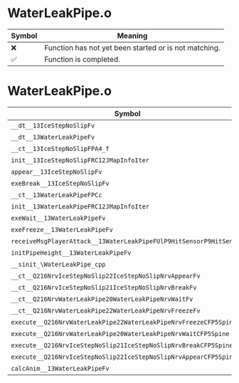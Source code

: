 # WaterLeakPipe.o
| Symbol | Meaning 
| ------------- | ------------- 
| :x: | Function has not yet been started or is not matching. 
| :white_check_mark: | Function is completed. 


# WaterLeakPipe.o
| Symbol | Decompiled? |
| ------------- | ------------- |
| `__dt__13IceStepNoSlipFv` | :x: |
| `__dt__13WaterLeakPipeFv` | :x: |
| `__ct__13IceStepNoSlipFPA4_f` | :x: |
| `init__13IceStepNoSlipFRC12JMapInfoIter` | :x: |
| `appear__13IceStepNoSlipFv` | :x: |
| `exeBreak__13IceStepNoSlipFv` | :x: |
| `__ct__13WaterLeakPipeFPCc` | :x: |
| `init__13WaterLeakPipeFRC12JMapInfoIter` | :x: |
| `exeWait__13WaterLeakPipeFv` | :x: |
| `exeFreeze__13WaterLeakPipeFv` | :x: |
| `receiveMsgPlayerAttack__13WaterLeakPipeFUlP9HitSensorP9HitSensor` | :x: |
| `initPipeHeight__13WaterLeakPipeFv` | :x: |
| `__sinit_\WaterLeakPipe_cpp` | :x: |
| `__ct__Q216NrvIceStepNoSlip22IceStepNoSlipNrvAppearFv` | :x: |
| `__ct__Q216NrvIceStepNoSlip21IceStepNoSlipNrvBreakFv` | :x: |
| `__ct__Q216NrvWaterLeakPipe20WaterLeakPipeNrvWaitFv` | :x: |
| `__ct__Q216NrvWaterLeakPipe22WaterLeakPipeNrvFreezeFv` | :x: |
| `execute__Q216NrvWaterLeakPipe22WaterLeakPipeNrvFreezeCFP5Spine` | :x: |
| `execute__Q216NrvWaterLeakPipe20WaterLeakPipeNrvWaitCFP5Spine` | :x: |
| `execute__Q216NrvIceStepNoSlip21IceStepNoSlipNrvBreakCFP5Spine` | :x: |
| `execute__Q216NrvIceStepNoSlip22IceStepNoSlipNrvAppearCFP5Spine` | :x: |
| `calcAnim__13WaterLeakPipeFv` | :x: |
